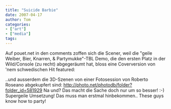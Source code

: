 ```yaml
---
title: "Suicide Barbie"
date: 2007-04-17
author: Tom
categories:
- ["art"]
- ["media"]
tags:
---
```

<object height="350" width="425">
<param name="movie" value="http://www.youtube.com/v/Ftc54OVo4mc"></param>
<param name="wmode" value="transparent"></param><ibed type="application/x-shockwave-flash" wmode="transparent" width="425" height="350"></ibed>

</object>Auf pouet.net in den comments zoffen sich die Scener, weil die "geile Weiber, Bier, Knarren, &amp; Partymukke"-TBL Demo, die den ersten Platz in der Wild/Console (zu recht) abgegeräumt hat, bloss eine Coverversion von 'nem schwedischen Hit featured:

<object height="350" width="425">
<param name="movie" value="http://www.youtube.com/v/cXtgI6BBxVg"></param>
<param name="wmode" value="transparent"></param><ibed type="application/x-shockwave-flash" wmode="transparent" width="425" height="350"></ibed>

</object>..und ausserdem die 3D-Szenen von einer Fotosession von Roberto Roseano abgekupfert sind: <a href="http://photo.net/photodb/folder?folder_id=581929">http://photo.net/photodb/folder?folder_id=581929</a>
Na und? Das macht die Sache doch nur um so besser! :-) Supergeile Umsetzung! Das muss man erstmal hinbekommen.. These guys know how to party!